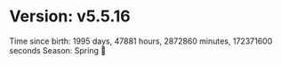 # Version: v5.5.16
Time since birth: 1995 days, 47881 hours, 2872860 minutes, 172371600 seconds
Season: Spring 🌸
